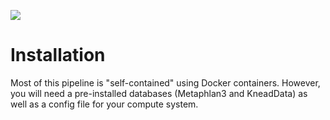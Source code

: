 ![](../images/ikmb_bfx_logo.png)

# Installation

Most of this pipeline is "self-contained" using Docker containers. However, you will need a pre-installed databases (Metaphlan3 and KneadData) as well as a config file for your compute system. 

